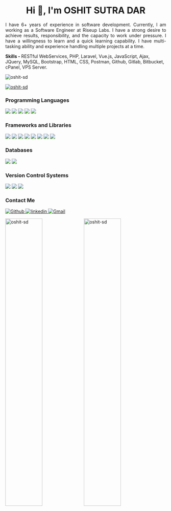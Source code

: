 <h1 align="center">Hi 👋, I'm OSHIT SUTRA DAR</h1>

<p align="justify">
   I have 6+ years of experience in software development. Currently, I am working as a Software Engineer at Riseup Labs. I have a strong desire to achieve results, responsibility, and the capacity to work under pressure. I have a willingness to learn and a quick learning capability. I have multi-tasking ability and experience handling multiple projects at a time.
</p>

<b>Skills - </b> RESTful WebServices, PHP, Laravel, Vue.js, JavaScript, Ajax, JQuery, MySQL, Bootstrap, HTML, CSS, Postman, Github, Gitlab, Bitbucket, cPanel, VPS Server.

<p align="left"> <img src="https://komarev.com/ghpvc/?username=oshit-sd&label=Profile%20views&color=0e75b6&style=flat" alt="oshit-sd" /> </p>

<p align="left"> <a href="https://github.com/ryo-ma/github-profile-trophy"><img src="https://github-profile-trophy.vercel.app/?username=oshit-sd" alt="oshit-sd" /></a> </p>

<h3>Programming Languages</h3>
<p>
  <img src="https://img.shields.io/badge/php-1572B6?style=for-the-badge&logo=php&logoColor=white" />
  <img src="https://img.shields.io/badge/HTML5-E34F26?style=for-the-badge&logo=html5&logoColor=white" />
  <img src="https://img.shields.io/badge/CSS3-1572B6?style=for-the-badge&logo=css3&logoColor=white" />
  <img src="https://img.shields.io/badge/JavaScript-323330?style=for-the-badge&logo=javascript&logoColor=F7DF1E" />
  <img src="https://img.shields.io/badge/json-5E5C5C?style=for-the-badge&logo=json&logoColor=white" />
</p>

<h3>Frameworks and Libraries</h3>
<p>
  <img src="https://img.shields.io/badge/Codeigniter-FF2D20?style=for-the-badge&logo=codeigniter&logoColor=white" />
  <img src="https://img.shields.io/badge/Laravel-FF2D20?style=for-the-badge&logo=laravel&logoColor=white" />
  <img src="https://img.shields.io/badge/Vue.js-35495E?style=for-the-badge&logo=vuedotjs&logoColor=4FC08D" />
  <img src="https://img.shields.io/badge/Pusher.js-35495E?style=for-the-badge&logo=pusher&logoColor=4FC08D" />
  <img src="https://img.shields.io/badge/Node.js-339933?style=for-the-badge&logo=nodedotjs&logoColor=white" />
  <img src="https://img.shields.io/badge/React-20232A?style=for-the-badge&logo=react&logoColor=61DAFB" />
  <img src="https://img.shields.io/badge/Bootstrap-563D7C?style=for-the-badge&logo=bootstrap&logoColor=white" />
  <img src="https://img.shields.io/badge/jQuery-0769AD?style=for-the-badge&logo=jquery&logoColor=white" />
</p>

<h3>Databases</h3>
<p>
  <img src="https://img.shields.io/badge/MySQL-00000F?style=for-the-badge&logo=mysql&logoColor=white" />
  <img src="https://img.shields.io/badge/MongoDB-4EA94B?style=for-the-badge&logo=mongodb&logoColor=white" />
</p>

<h3>Version Control Systems</h3>
<p>
  <img src="https://img.shields.io/badge/Bitbucket-1572B6?style=for-the-badge&logo=bitbucket&logoColor=white" />
  <img src="https://img.shields.io/badge/Github-000000?style=for-the-badge&logo=github&logoColor=white" />
  <img src="https://img.shields.io/badge/Gitlab-e24329?style=for-the-badge&logo=gitlab&logoColor=white" />
</p>

<h3>Contact Me</h3>
<p>
   <a href="https://github.com/oshit-sd">
      <img alt="Github" src="https://img.shields.io/badge/GitHub-%2312100E.svg?&amp;style=for-the-badge&amp;logo=Github&amp;logoColor=white">
   </a> 
   <a href="https://www.linkedin.com/in/oshit-sutradar">
      <img alt="linkedin" src="https://img.shields.io/badge/linkedin-%230077B5.svg?&amp;style=for-the-badge&amp;logo=linkedin&amp;logoColor=white">
   </a>
   <a href="mailto:sd.oshit@gmail.com">
      <img alt="Gmail" src="https://img.shields.io/badge/Gmail-D14836?style=for-the-badge&amp;logo=gmail&amp;logoColor=white">
   </a>
</p>

<p>
    <img  width="48%" src="https://github-readme-stats.vercel.app/api/top-langs?username=oshit-sd&show_icons=true&locale=en&layout=compact" alt="oshit-sd" />
    <img width="48%"  src="https://github-readme-stats.vercel.app/api?username=oshit-sd&show_icons=true&locale=en" alt="oshit-sd" />
</p>
